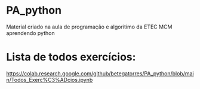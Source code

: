 # PA_python
Material criado na aula de programação e algoritimo da ETEC MCM aprendendo python

# Lista de todos exercícios:
https://colab.research.google.com/github/betegatorres/PA_python/blob/main/Todos_Exerc%C3%ADcios.ipynb
